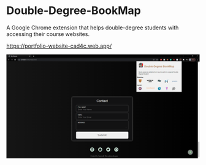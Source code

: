 # Double-Degree-BookMap
A Google Chrome extension that helps double-degree students with accessing their course websites.

https://portfolio-website-cad4c.web.app/

![Extension Image](.Images/Fullscreen.PNG)

<p align="center">
  <img src="http://Images/Zoomed.PNG />
</p>
